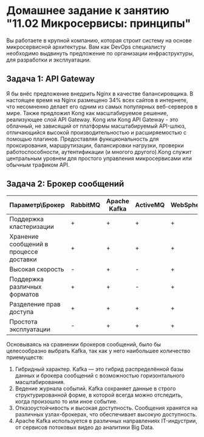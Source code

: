 # Домашнее задание к занятию "11.02 Микросервисы: принципы"

Вы работаете в крупной компанию, которая строит систему на основе микросервисной архитектуры.
Вам как DevOps специалисту необходимо выдвинуть предложение по организации инфраструктуры, для разработки и эксплуатации.

## Задача 1: API Gateway 

Я бы внёс предложение внедрить Nginx в качестве балансировщика. В настоящее время на Nginx размещено 34% всех сайтов в интернете, что несомненно делает его одним из самых популярных веб-серверов в мире. Также предложил Kong как масштабируемое решение, реализующее слой API Gateway. 
Kong или Kong API Gateway - это облачный, не зависящий от платформы масштабируемый API-шлюз, отличающийся высокой производительностью и расширяемостью с помощью плагинов. Предоставляя функциональность для проксирования, маршрутизации, балансировки нагрузки, проверки работоспособности, аутентификации (и многого другого).Kong служит центральным уровнем для простого управления микросервисами или обычным трафиком API.


## Задача 2: Брокер сообщений

| Параметр\Брокер | RabbitMQ | Apache Kafka | ActiveMQ | WebSphereMQ | 
|---|---|---|---|---|
| Поддержка кластеризации | + | + | + | + | 
| Хранение сообщений в процессе доставки | + | + | + | + | 
| Высокая скорость | - | + | - | + | 
| Поддержка различных форматов | + | + | - | + | 
| Разделение прав доступа | + | + | + | + |
| Простота эксплуатации | - | + | + | + | 

Основываясь на сравнении брокеров сообщений, было бы целесообразно выбрать Kafka, так как у него наибольшее количество приемуществ:
1. Гибридный характер. Kafka — это гибрид распределённой базы данных и брокера сообщений с возможностью горизонтального масштабирования. 
2. Ведение журнала событий. Kafka сохраняет данные в строго структурированной форме, в которой всегда можно отследить, когда произошло то или иное событие. 
3. Отказоустойчивость и высокая доступность. Сообщения хранятся на различных узлах-брокерах, что обеспечивает высокую доступность. 
4. Apache Kafka используется в различных направлениях IT-индустрии, от сервисов потоковых видео до аналитики Big Data. 
